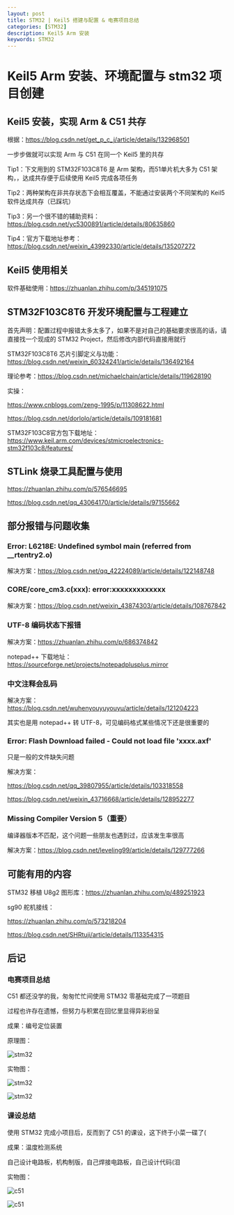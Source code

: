 ```yaml
---
layout: post
title: STM32 | Keil5 搭建与配置 & 电赛项目总结
categories: [STM32]
description: Keil5 Arm 安装
keywords: STM32
---
```



# Keil5 Arm 安装、环境配置与 stm32 项目创建

## Keil5 安装，实现 Arm & C51 共存

根据：<a href="https://blog.csdn.net/get_p_c_j/article/details/132968501" target="_blank">https://blog.csdn.net/get_p_c_j/article/details/132968501</a>

一步步做就可以实现 Arm 与 C51 在同一个 Keil5 里的共存

Tip1：下文用到的 STM32F103C8T6 是 Arm 架构，而51单片机大多为 C51 架构，，达成共存便于后续使用 Keil5 完成各项任务

Tip2：两种架构在非共存状态下会相互覆盖，不能通过安装两个不同架构的 Keil5 软件达成共存（已踩坑）

Tip3：另一个很不错的辅助资料：<a href="https://blog.csdn.net/yc5300891/article/details/80635860" target="_blank">https://blog.csdn.net/yc5300891/article/details/80635860</a>

Tip4：官方下载地址参考：<a href="https://blog.csdn.net/weixin_43992330/article/details/135207272" target="_blank">https://blog.csdn.net/weixin_43992330/article/details/135207272</a>

## Keil5 使用相关

软件基础使用：<a href="https://zhuanlan.zhihu.com/p/345191075" target="_blank">https://zhuanlan.zhihu.com/p/345191075</a>

## STM32F103C8T6 开发环境配置与工程建立

首先声明：配置过程中报错太多太多了，如果不是对自己的基础要求很高的话，请直接找一个现成的 STM32 Project，然后修改内部代码直接用就行

STM32F103C8T6 芯片引脚定义与功能：<a href="https://blog.csdn.net/weixin_60324241/article/details/136492164" target="_blank">https://blog.csdn.net/weixin_60324241/article/details/136492164</a>

理论参考：<a href="https://blog.csdn.net/michaelchain/article/details/119628190" target="_blank">https://blog.csdn.net/michaelchain/article/details/119628190</a>

实操：

<a href="https://www.cnblogs.com/zeng-1995/p/11308622.html" target="_blank">https://www.cnblogs.com/zeng-1995/p/11308622.html</a>

<a href="https://blog.csdn.net/dorlolo/article/details/109181681" target="_blank">https://blog.csdn.net/dorlolo/article/details/109181681</a>
     
STM32F103C8官方包下载地址：<a href="https://www.keil.arm.com/devices/stmicroelectronics-stm32f103c8/features/" target="_blank">https://www.keil.arm.com/devices/stmicroelectronics-stm32f103c8/features/</a>

## STLink 烧录工具配置与使用

<a href="https://zhuanlan.zhihu.com/p/576546695" target="_blank">https://zhuanlan.zhihu.com/p/576546695</a>

<a href="https://blog.csdn.net/qq_43064170/article/details/97155662" target="_blank">https://blog.csdn.net/qq_43064170/article/details/97155662</a>

## 部分报错与问题收集

### Error: L6218E: Undefined symbol main (referred from __rtentry2.o)

解决方案：<a href="https://blog.csdn.net/qq_42224089/article/details/122148748" target="_blank">https://blog.csdn.net/qq_42224089/article/details/122148748</a>

### CORE/core_cm3.c(xxx): error:xxxxxxxxxxxxx

解决方案：<a href="https://blog.csdn.net/weixin_43874303/article/details/108767842" target="_blank">https://blog.csdn.net/weixin_43874303/article/details/108767842</a>

### UTF-8 编码状态下报错

解决方案：<a href="https://zhuanlan.zhihu.com/p/686374842" target="_blank">https://zhuanlan.zhihu.com/p/686374842</a>

notepad++ 下载地址：<a href="https://sourceforge.net/projects/notepadplusplus.mirror" target="_blank">https://sourceforge.net/projects/notepadplusplus.mirror</a>

### 中文注释会乱码

解决方案：<a href="https://blog.csdn.net/wuhenyouyuyouyu/article/details/121204223" target="_blank">https://blog.csdn.net/wuhenyouyuyouyu/article/details/121204223</a>

其实也是用 notepad++ 转 UTF-8，可见编码格式某些情况下还是很重要的

### Error: Flash Download failed - Could not load file 'xxxx.axf'

只是一般的文件缺失问题

解决方案：

<a href="https://blog.csdn.net/qq_39807955/article/details/103318558" target="_blank">https://blog.csdn.net/qq_39807955/article/details/103318558</a>

<a href="https://blog.csdn.net/weixin_43716668/article/details/128952277" target="_blank">https://blog.csdn.net/weixin_43716668/article/details/128952277</a>

### Missing Compiler Version 5（重要）

编译器版本不匹配，这个问题一些朋友也遇到过，应该发生率很高

解决方案：<a href="https://blog.csdn.net/leveling99/article/details/129777266" target="_blank">https://blog.csdn.net/leveling99/article/details/129777266</a>

## 可能有用的内容

STM32 移植 U8g2 图形库：<a href="https://zhuanlan.zhihu.com/p/489251923" target="_blank">https://zhuanlan.zhihu.com/p/489251923</a>

sg90 舵机接线：

<a href="https://zhuanlan.zhihu.com/p/573218204" target="_blank">https://zhuanlan.zhihu.com/p/573218204</a>
          
<a href="https://blog.csdn.net/SHRtuji/article/details/113354315" target="_blank">https://blog.csdn.net/SHRtuji/article/details/113354315</a>


## 后记

### 电赛项目总结

C51 都还没学的我，匆匆忙忙间使用 STM32 零基础完成了一项题目

过程也许存在遗憾，但努力与积累在回忆里显得异彩纷呈

成果：编号定位装置

原理图：

![stm32](/images/blog/1stm32.png)

实物图：

![stm32](/images/blog/2stm32.png)

![stm32](/images/blog/3stm32.jpg)

### 课设总结

使用 STM32 完成小项目后，反而到了 C51 的课设，这下终于小菜一碟了(

成果：温度检测系统

自己设计电路板，机构制版，自己焊接电路板，自己设计代码(泪

实物图：

![c51](/images/blog/1c51.jpg)

![c51](/images/blog/2c51.jpg)


